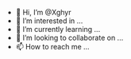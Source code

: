 - 👋 Hi, I’m @Xghyr
- 👀 I’m interested in ...
- 🌱 I’m currently learning ...
- 💞️ I’m looking to collaborate on ...
- 📫 How to reach me ...

<!---
Xghyr/Xghyr is a ✨ special ✨ repository because its `README.md` (this file) appears on your GitHub profile.
You can click the Preview link to take a look at your changes.
--->
